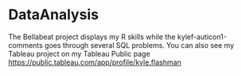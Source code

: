 # DataAnalysis
The Bellabeat project displays my R skills while the kylef-auticon1-comments goes through several SQL problems. You can also see my Tableau project on my Tableau Public page https://public.tableau.com/app/profile/kyle.flashman

